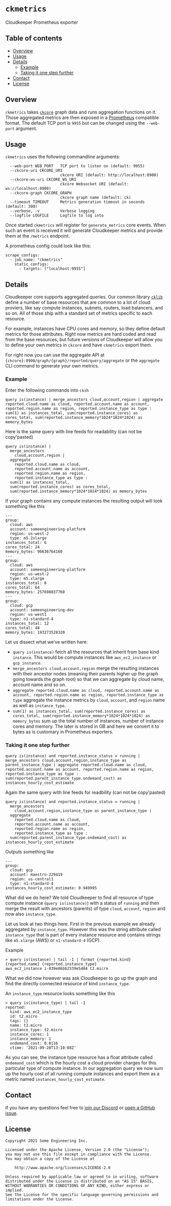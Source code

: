 # `ckmetrics`
Cloudkeeper Prometheus exporter


## Table of contents

* [Overview](#overview)
* [Usage](#usage)
* [Details](#details)
    * [Example](#example)
    * [Taking it one step further](#taking-it-one-step-further)
* [Contact](#contact)
* [License](#license)


## Overview
`ckmetrics` takes [`ckcore`](../ckcore/) graph data and runs aggregation functions on it. Those aggregated metrics
are then exposed in a [Prometheus](https://prometheus.io/) compatible format. The default TCP port is `9955` but
can be changed using the `--web-port` argument.


## Usage
`ckmetrics` uses the following commandline arguments:
```
  --web-port WEB_PORT   TCP port to listen on (default: 9955)
  --ckcore-uri CKCORE_URI
                        ckcore URI (default: http://localhost:8900)
  --ckcore-ws-uri CKCORE_WS_URI
                        ckcore Websocket URI (default: ws://localhost:8900)
  --ckcore-graph CKCORE_GRAPH
                        ckcore graph name (default: ck)
  --timeout TIMEOUT     Metrics generation timeout in seconds (default: 300)
  --verbose, -v         Verbose logging
  --logfile LOGFILE     Logfile to log into
```

Once started `ckmetrics` will register for `generate_metrics` core events. When such an event is received it will
generate Cloudkeeper metrics and provide them at the `/metrics` endpoint.

A prometheus config could look like this:
```
scrape_configs:
  - job_name: "ckmetrics"
    static_configs:
      - targets: ["localhost:9955"]
```

## Details
Cloudkeeper core supports aggregated queries. Our common library [`cklib`](../cklib/) define a number of base resources that are common to a lot of cloud proviers, like say compute instances, subnets, routers, load balancers, and so on. All of those ship with a standard set of metrics specific to each resource.

For example, instances have CPU cores and memory, so they define default metrics for those attributes. Right now metrics are hard coded and read from the base resources, but future versions of Cloudkeeper will allow you to define your own metrics in `ckcore` and have `ckmetrics` export them.

For right now you can use the aggregate API at `{ckcore}:8900/graph/{graph}/reported/query/aggregate` or the `aggregate` CLI command to generate your own metrics.

### Example
Enter the following commands into `cksh`
```
query is(instance) | merge_ancestors cloud,account,region | aggregate reported.cloud.name as cloud, reported.account.name as account, reported.region.name as region, reported.instance_type as type : sum(1) as instances_total, sum(reported.instance_cores) as cores_total, sum(reported.instance_memory*1024*1024*1024) as memory_bytes
```

Here is the same query with line feeds for readability (can not be copy'pasted)
```
query is(instance) |
  merge_ancestors
    cloud,account,region |
  aggregate
    reported.cloud.name as cloud,
    reported.account.name as account,
    reported.region.name as region,
    reported.instance_type as type :
  sum(1) as instances_total,
  sum(reported.instance_cores) as cores_total,
  sum(reported.instance_memory*1024*1024*1024) as memory_bytes
```

If your graph contains any compute instances the resulting output will look something like this
```
---
group:
  cloud: aws
  account: someengineering-platform
  region: us-west-2
  type: m5.2xlarge
instances_total: 6
cores_total: 24
memory_bytes: 96636764160
---
group:
  cloud: aws
  account: someengineering-platform
  region: us-west-2
  type: m5.xlarge
instances_total: 8
cores_total: 64
memory_bytes: 257698037760
---
group:
  cloud: gcp
  account: someengineering-dev
  region: us-west1
  type: n1-standard-4
instances_total: 12
cores_total: 48
memory_bytes: 193273528320
```

Let us dissect what we've written here:
- `query is(instance)` fetch all the resources that inherit from base kind `instance`. This would be compute instances like `aws_ec2_instance` or `gcp_instance`.
- `merge_ancestors cloud,account,region` merge the resulting instances with their ancestor nodes (meaning their parents higher up the graph going towards the graph root) so that we can aggregate by cloud name, account name and so on.
- `aggregate reported.cloud.name as cloud, reported.account.name as account, reported.region.name as region, reported.instance_type as type` aggregate the instance metrics by `cloud`, `account`, and `region` name as well as `instance_type`.
- `sum(1) as instances_total, sum(reported.instance_cores) as cores_total, sum(reported.instance_memory*1024*1024*1024) as memory_bytes` sum up the total number of instances, number of instance cores and memory. The later is stored in GB and here we convert it to bytes as is customary in Prometheus exporters.


### Taking it one step further
```
query is(instance) and reported.instance_status = running | merge_ancestors cloud,account,region,instance_type as parent_instance_type | aggregate reported.cloud.name as cloud, reported.account.name as account, reported.region.name as region, reported.instance_type as type : sum(reported.parent_instance_type.ondemand_cost) as instances_hourly_cost_estimate
```

Again the same query with line feeds for readbility (can not be copy'pasted)
```
query is(instance) and reported.instance_status = running |
  merge_ancestors
    cloud,account,region,instance_type as parent_instance_type |
  aggregate
    reported.cloud.name as cloud,
    reported.account.name as account,
    reported.region.name as region,
    reported.instance_type as type :
  sum(reported.parent_instance_type.ondemand_cost) as instances_hourly_cost_estimate
```

Outputs something like
```
---
group:
  cloud: gcp
  account: maestro-229419
  region: us-central1
  type: n1-standard-4
instances_hourly_cost_estimate: 0.949995
```

What did we do here? We told Cloudkeeper to find all resource of type compute instance (`query is(instance)`) with a status of `running` and then merge the result with ancestors (parents) of type `cloud`, `account`, `region` and now also `instance_type`.

Let us look at two things here. First in the previous example we already aggregated by `instance_type`. However this was the string attribute called `instance_type` that is part of every instance resource and contains strings like `m5.xlarge` (AWS) or `n1-standard-4` (GCP).

Example
```
> query is(instance) | tail -1 | format {reported.kind} {reported.name} {reported.instance_type}
aws_ec2_instance i-039e06bb2539e5484 t2.micro
```

What we did now however was ask Cloudkeeper to go up the graph and find the directly connected resource of kind `instance_type`.

An `instance_type` resource looks something like this
```
> query is(instance_type) | tail -1
reported:
  kind: aws_ec2_instance_type
  id: t2.micro
  tags: {}
  name: t2.micro
  instance_type: t2.micro
  instance_cores: 1
  instance_memory: 1
  ondemand_cost: 0.0116
  ctime: '2021-09-28T13:10:08Z'
```

As you can see, the instance type resource has a float attribute called `ondemand_cost` which is the hourly cost a cloud provider charges for this particular type of compute instance. In our aggregation query we now sum up the hourly cost of all running compute instances and export them as a metric named `instances_hourly_cost_estimate`.


## Contact
If you have any questions feel free to [join our Discord](https://discord.gg/3G3sX6y3bt) or [open a GitHub issue](https://github.com/someengineering/cloudkeeper/issues/new).


## License
```
Copyright 2021 Some Engineering Inc.

Licensed under the Apache License, Version 2.0 (the "License");
you may not use this file except in compliance with the License.
You may obtain a copy of the License at

    http://www.apache.org/licenses/LICENSE-2.0

Unless required by applicable law or agreed to in writing, software
distributed under the License is distributed on an "AS IS" BASIS,
WITHOUT WARRANTIES OR CONDITIONS OF ANY KIND, either express or implied.
See the License for the specific language governing permissions and
limitations under the License.
```
